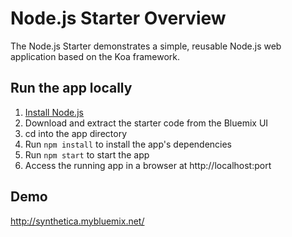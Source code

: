 # Node.js Starter Overview

The Node.js Starter demonstrates a simple, reusable Node.js web application based on the Koa framework.

## Run the app locally

1. [Install Node.js][]
2. Download and extract the starter code from the Bluemix UI
3. cd into the app directory
4. Run `npm install` to install the app's dependencies
5. Run `npm start` to start the app
6. Access the running app in a browser at http://localhost:port

[Install Node.js]: https://nodejs.org/en/download/

## Demo

http://synthetica.mybluemix.net/
